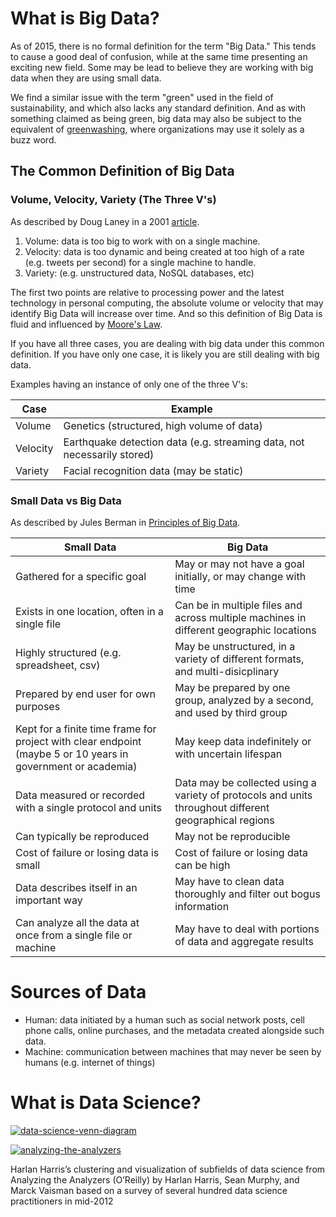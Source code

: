 # What is Big Data?
As of 2015, there is no formal definition for the term "Big Data." This tends to cause a good deal of confusion, while at the same time presenting an exciting new field. Some may be lead to believe they are working with big data when they are using small data.

We find a similar issue with the term "green" used in the field of sustainability, and which also lacks any standard definition. And as with something claimed as being green, big data may also be subject to the equivalent of [greenwashing](http://en.wikipedia.org/wiki/Greenwashing), where organizations may use it solely as a buzz word.

## The Common Definition of Big Data

### Volume, Velocity, Variety (The Three V's)
As described by Doug Laney in a 2001 [article](http://blogs.gartner.com/doug-laney/files/2012/01/ad949-3D-Data-Management-Controlling-Data-Volume-Velocity-and-Variety.pdf).

1. Volume: data is too big to work with on a single machine.
2. Velocity: data is too dynamic and being created at too high of a rate (e.g. tweets per second) for a single machine to handle.
3. Variety: (e.g. unstructured data, NoSQL databases, etc)

The first two points are relative to processing power and the latest technology in personal computing, the absolute volume or velocity that may identify Big Data will increase over time. And so this definition of Big Data is fluid and influenced by [Moore's Law](http://en.wikipedia.org/wiki/Moore%27s_law).

If you have all three cases, you are dealing with big data under this common definition. If you have only one case, it is likely you are still dealing with big data.

Examples having an instance of only one of the three V's:

| Case                | Example             |
| --------------------| --------------------|
| Volume          | Genetics (structured, high volume of data)                    |
| Velocity        | Earthquake detection data (e.g. streaming data, not necessarily stored) |
| Variety         | Facial recognition data (may be static)                               |

### Small Data vs Big Data
As described by Jules Berman in [Principles of Big Data](http://www.sciencedirect.com/science/book/9780124045767).

| Small Data                                              | Big Data                                |
| ---------------------------------------                 |---------------------------------------|
| Gathered for a specific goal                            | May or may not have a goal initially, or may change with time |
| Exists in one location, often in a single file          | Can be in multiple files and across multiple machines in different geographic locations      |
| Highly structured (e.g. spreadsheet, csv)               | May be unstructured, in a variety of different formats, and multi-disicplinary     |
| Prepared by end user for own purposes                   | May be prepared by one group, analyzed by a second, and used by third group  |
| Kept for a finite time frame for project with clear endpoint (maybe 5 or 10 years in government or academia)         | May keep data indefinitely or with uncertain lifespan |
| Data measured or recorded with a single protocol and units  | Data may be collected using a variety of protocols and units  throughout different geographical regions |
| Can typically be reproduced                            | May not be reproducible |
| Cost of failure or losing data is small                | Cost of failure or losing data can be high |
| Data describes itself in an important way              | May have to clean data thoroughly and filter out bogus information |
| Can analyze all the data at once from a single file or machine  | May have to deal with portions of data and aggregate results |

# Sources of Data

* Human: data initiated by a human such as social network posts, cell phone calls, online purchases, and the metadata created alongside such data.
* Machine: communication between machines that may never be seen by humans (e.g. internet of things)

# What is Data Science?

[![data-science-venn-diagram](http://static1.squarespace.com/static/5150aec6e4b0e340ec52710a/t/51525c33e4b0b3e0d10f77ab/1364352052403/Data_Science_VD.png?format=750w "Data Science Venn Diagram")](http://drewconway.com/zia/2013/3/26/the-data-science-venn-diagram)

[![analyzing-the-analyzers](https://www.safaribooksonline.com/library/view/doing-data-science/9781449363871/images/dnds_0104.png "Sub Fields of Data Science")](http://www.oreilly.com/data/free/analyzing-the-analyzers.csp)

Harlan Harris’s clustering and visualization of subfields of data science from Analyzing the Analyzers (O’Reilly) by Harlan Harris, Sean Murphy, and Marck Vaisman based on a survey of several hundred data science practitioners in mid-2012
